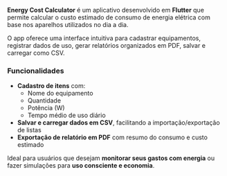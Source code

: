**Energy Cost Calculator** é um aplicativo desenvolvido em **Flutter** que permite calcular o custo estimado de consumo de energia elétrica com base nos aparelhos utilizados no dia a dia.

O app oferece uma interface intuitiva para cadastrar equipamentos, registrar dados de uso, gerar relatórios organizados em PDF, salvar e carregar como CSV.

### Funcionalidades

- **Cadastro de itens** com:
  - Nome do equipamento
  - Quantidade
  - Potência (W)
  - Tempo médio de uso diário
- **Salvar e carregar dados em CSV**, facilitando a importação/exportação de listas
- **Exportação de relatório em PDF** com resumo do consumo e custo estimado

Ideal para usuários que desejam **monitorar seus gastos com energia** ou fazer simulações para **uso consciente e economia**.
